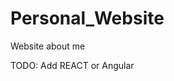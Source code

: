 # Personal_Website
Website about me

TODO: Add REACT or Angular <script> to <head> maybe to find experience in this
TODO: Depoly website 
